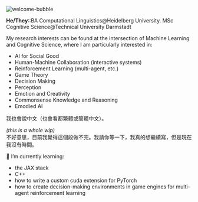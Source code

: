 ![welcome-bubble](https://user-images.githubusercontent.com/38283585/130285518-4667d2ea-a22c-4b9c-b808-37d2fe439a39.png)

**He/They**::BA Computational Linguistics@Heidelberg University. MSc Cognitive Science@Technical University Darmstadt

My research interests can be found at the intersection of Machine Learning and Cognitive Science, where I am particularly interested in:
- AI for Social Good
- Human-Machine Collaboration (interactive systems)
- Reinforcement Learning (multi-agent, etc.)
- Game Theory
- Decision Making
- Perception
- Emotion and Creativity
- Commonsense Knowledge and Reasoning
- Emodied AI


我也會說中文（也會看都繁體或簡體中文）。

_(this is a whole wip)_  
不好意思，目前我覺得這個段做不完。我請你等一下，我真的想繼續寫，但是現在我沒有時間。

🌱 I’m currently learning:
- the JAX stack
- C++
- how to write a custom cuda extension for PyTorch
- how to create decision-making environments in game engines for multi-agent reinforcement learning

<!--
**benjaminbeilharz/benjaminbeilharz** is a ✨ _special_ ✨ repository because its `README.md` (this file) appears on your GitHub profile.

Here are some ideas to get you started:



- 👯 I’m looking to collaborate on ...
- 🤔 I’m looking for help with ...
- 💬 Ask me about ...
- 📫 How to reach me: ...
- 😄 Pronouns: ...
- ⚡ Fun fact: ...
-->
